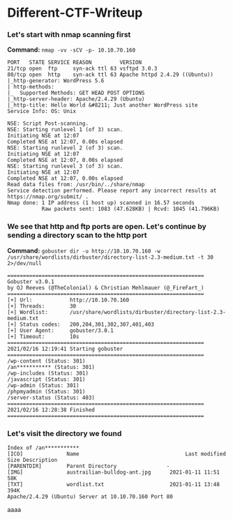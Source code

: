 # Different-CTF-Writeup

<b><h3>Let's start with nmap scanning first</h3></b>

<b>Command:</b> `nmap -vv -sCV -p- 10.10.70.160`

```
PORT   STATE SERVICE REASON         VERSION
21/tcp open  ftp     syn-ack ttl 63 vsftpd 3.0.3
80/tcp open  http    syn-ack ttl 63 Apache httpd 2.4.29 ((Ubuntu))
|_http-generator: WordPress 5.6
| http-methods: 
|_  Supported Methods: GET HEAD POST OPTIONS
|_http-server-header: Apache/2.4.29 (Ubuntu)
|_http-title: Hello World &#8211; Just another WordPress site
Service Info: OS: Unix

NSE: Script Post-scanning.
NSE: Starting runlevel 1 (of 3) scan.
Initiating NSE at 12:07
Completed NSE at 12:07, 0.00s elapsed
NSE: Starting runlevel 2 (of 3) scan.
Initiating NSE at 12:07
Completed NSE at 12:07, 0.00s elapsed
NSE: Starting runlevel 3 (of 3) scan.
Initiating NSE at 12:07
Completed NSE at 12:07, 0.00s elapsed
Read data files from: /usr/bin/../share/nmap
Service detection performed. Please report any incorrect results at https://nmap.org/submit/ .
Nmap done: 1 IP address (1 host up) scanned in 16.57 seconds
           Raw packets sent: 1083 (47.628KB) | Rcvd: 1045 (41.796KB)
```      

<b><h3>We see that http and ftp ports are open. Let's continue by sending a directory scan to the http port</h3></b>
<b>Command:</b> `gobuster dir -u http://10.10.70.160 -w /usr/share/wordlists/dirbuster/directory-list-2.3-medium.txt -t 30 2>/dev/null`

```
===============================================================
Gobuster v3.0.1
by OJ Reeves (@TheColonial) & Christian Mehlmauer (@_FireFart_)
===============================================================
[+] Url:            http://10.10.70.160
[+] Threads:        30
[+] Wordlist:       /usr/share/wordlists/dirbuster/directory-list-2.3-medium.txt
[+] Status codes:   200,204,301,302,307,401,403
[+] User Agent:     gobuster/3.0.1
[+] Timeout:        10s
===============================================================
2021/02/16 12:19:41 Starting gobuster
===============================================================
/wp-content (Status: 301)
/an*********** (Status: 301)
/wp-includes (Status: 301)
/javascript (Status: 301)
/wp-admin (Status: 301)
/phpmyadmin (Status: 301)
/server-status (Status: 403)
===============================================================
2021/02/16 12:28:38 Finished
===============================================================
```
<h3><b>Let's visit the directory we found</b></h3>

```
Index of /an***********
[ICO]	           Name	                                 Last modified	           Size	Description
[PARENTDIR]        Parent Directory	 	           - 	 
[IMG]	           austrailian-bulldog-ant.jpg      2021-01-11 11:51 	58K	 
[TXT]	           wordlist.txt                     2021-01-11 13:48 	394K	 
Apache/2.4.29 (Ubuntu) Server at 10.10.70.160 Port 80
```
aaaa
